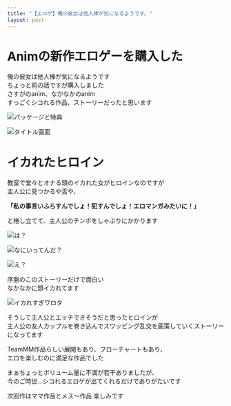 ```yaml
---
title: "【エロゲ】俺の彼女は他人棒が気になるようです。"
layout: post
---
```


# Animの新作エロゲーを購入した

俺の彼女は他人棒が気になるようです  
ちょっと前の話ですが購入しました  
さすがのanim、なかなかのanim  
すっごくシコれる作品、ストーリーだったと思います  

<!--more-->

![パッケージと特典](https://radicalgrimoire.github.io/assets/images/posts/2020-09-28-01/2020-09-28-01.01.JPG)

![タイトル画面](https://radicalgrimoire.github.io/assets/images/posts/2020-09-28-01/2020-09-28-01.02.jpg)

# イカれたヒロイン

教室で堂々とオナる頭のイカれた女がヒロインなのですが  
主人公に見つかるや否や、  

**「私の事言いふらすんでしょ！犯すんでしょ！エロマンガみたいに！」**  

と捲し立てて、主人公のチンポをしゃぶりにかかります  

![は？](https://radicalgrimoire.github.io/assets/images/posts/2020-09-28-01/2020-09-28-01.03.jpg)

![なにいってんだ？](https://radicalgrimoire.github.io/assets/images/posts/2020-09-28-01/2020-09-28-01.04.jpg)

![え？](https://radicalgrimoire.github.io/assets/images/posts/2020-09-28-01/2020-09-28-01.05.jpg)

序盤のこのストーリーだけで面白い  
なかなかに頭イカれてます  

![イカれすぎワロタ](https://radicalgrimoire.github.io/assets/images/posts/2020-09-28-01/2020-09-28-01.06.jpg)


そうして主人公とエッチできそうだと思ったヒロインが  
主人公の友人カップルを巻き込んでスワッピング乱交を画策していくストーリーになってます  

TeamMM作品らしい展開もあり、フローチャートもあり、  
エロを楽しむのに満足な作品でした  

まぁちょっとボリューム量に不満が若干ありましたが、  
今のご時世…シコれるエロゲが出てくれるだけでありがたいです  

次回作はママ作品とメス～作品
楽しみです  
